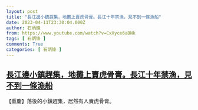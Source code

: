 ```yaml
---
layout: post
title: "長江邊小鎮趕集，地攤上賣虎骨膏。長江十年禁漁，見不到一條漁船"
date: 2023-04-11T23:30:04.000Z
author: 石炳鋒
from: https://www.youtube.com/watch?v=CxXyce6aBNk
tags: [ 石炳锋 ]
comments: True
categories: [ 石炳锋 ]
---
```

<!--1681255804000-->
[長江邊小鎮趕集，地攤上賣虎骨膏。長江十年禁漁，見不到一條漁船](https://www.youtube.com/watch?v=CxXyce6aBNk)
------

<div>
【重慶】落後的小鎮趕集，居然有人賣虎骨膏。
</div>
